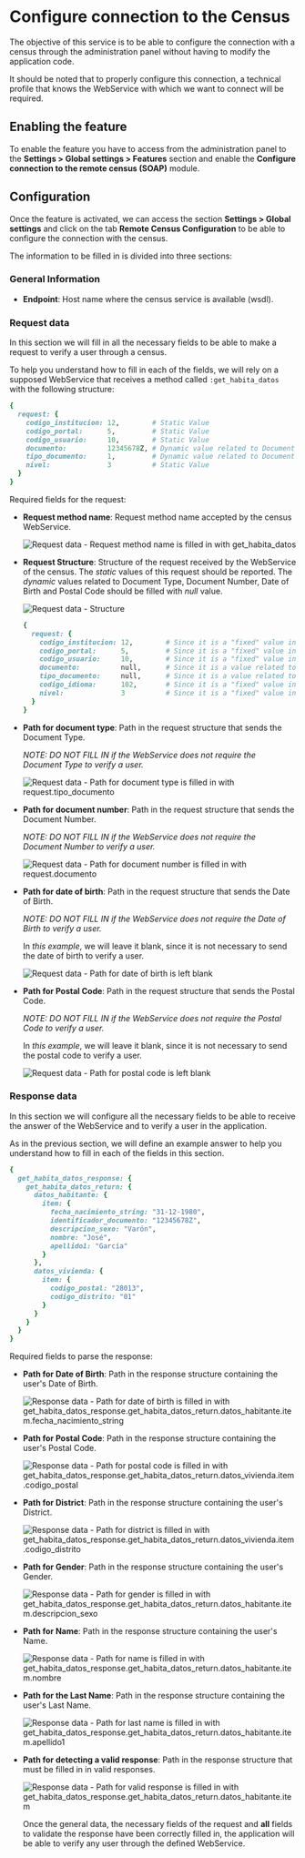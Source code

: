 # Configure connection to the Census

The objective of this service is to be able to configure the connection with a census through the administration panel without having to modify the application code.

It should be noted that to properly configure this connection, a technical profile that knows the WebService with which we want to connect will be required.

## Enabling the feature

To enable the feature you have to access from the administration panel to the **Settings > Global settings > Features** section and enable the **Configure connection to the remote census (SOAP)** module.

## Configuration

Once the feature is activated, we can access the section **Settings > Global settings** and click on the tab **Remote Census Configuration** to be able to configure the connection with the census.

The information to be filled in is divided into three sections:

### General Information

- **Endpoint**: Host name where the census service is available (wsdl).

### Request data

In this section we will fill in all the necessary fields to be able to make a request to verify a user through a census.

To help you understand how to fill in each of the fields, we will rely on a supposed WebService that receives a method called  `:get_habita_datos` with the following structure:

```ruby
{
  request: {
    codigo_institucion: 12,        # Static Value
    codigo_portal:      5,         # Static Value
    codigo_usuario:     10,        # Static Value
    documento:          12345678Z, # Dynamic value related to Document Number
    tipo_documento:     1,         # Dynamic value related to Document Type
    nivel:              3          # Static Value
  }
}
```

Required fields for the request:

- **Request method name**: Request method name accepted by the census WebService.

  ![Request data - Request method name is filled in with get_habita_datos](../../img/remote_census/request-data-method-name-en.png)
- **Request Structure**: Structure of the request received by the WebService of the census. The _static_ values of this request should be reported. The _dynamic_ values related to Document Type, Document Number, Date of Birth and Postal Code should be filled with _null_ value.

  ![Request data - Structure](../../img/remote_census/request-data-structure-en.png)

  ```ruby
  {
    request: {
      codigo_institucion: 12,        # Since it is a "fixed" value in all requests, we fill in it.
      codigo_portal:      5,         # Since it is a "fixed" value in all requests, we fill in it.
      codigo_usuario:     10,        # Since it is a "fixed" value in all requests, we fill in it.
      documento:          null,      # Since it is a value related to Document Type, Document Number, Date of Birth or Postal Code, we fill it in with a null value
      tipo_documento:     null,      # Since it is a value related to Document Type, Document Number, Date of Birth or Postal Code, we fill it in with a null value
      codigo_idioma:      102,       # Since it is a "fixed" value in all requests, we fill in it.
      nivel:              3          # Since it is a "fixed" value in all requests, we fill in it.
    }
  }
  ```

- **Path for document type**: Path in the request structure that sends the Document Type.

  *NOTE: DO NOT FILL IN if the WebService does not require the Document Type to verify a user.*

  ![Request data - Path for document type is filled in with request.tipo_documento](../../img/remote_census/request-data-path-document-type-en.png)

- **Path for document number**: Path in the request structure that sends the Document Number.

  *NOTE: DO NOT FILL IN if the WebService does not require the Document Number to verify a user.*

  ![Request data - Path for document number is filled in with request.documento](../../img/remote_census/request-data-path-document-number-en.png)
- **Path for date of birth**: Path in the request structure that sends the Date of Birth.

  *NOTE: DO NOT FILL IN if the WebService does not require the Date of Birth to verify a user.*

  In *this example*, we will leave it blank, since it is not necessary to send the date of birth to verify a user.

  ![Request data - Path for date of birth is left blank](../../img/remote_census/request-data-path-date-of-birth-en.png)
- **Path for Postal Code**: Path in the request structure that sends the Postal Code.

  *NOTE: DO NOT FILL IN if the WebService does not require the Postal Code to verify a user.*

  In *this example*, we will leave it blank, since it is not necessary to send the postal code to verify a user.

  ![Request data - Path for postal code is left blank](../../img/remote_census/request-data-path-postal-code-en.png)

### Response data

In this section we will configure all the necessary fields to be able to receive the answer of the WebService and to verify a user in the application.

As in the previous section, we will define an example answer to help you understand how to fill in each of the fields in this section.

```ruby
{
  get_habita_datos_response: {
    get_habita_datos_return: {
      datos_habitante: {
        item: {
          fecha_nacimiento_string: "31-12-1980",
          identificador_documento: "12345678Z",
          descripcion_sexo: "Varón",
          nombre: "José",
          apellido1: "García"
        }
      },
      datos_vivienda: {
        item: {
          codigo_postal: "28013",
          codigo_distrito: "01"
        }
      }
    }
  }
}
```

Required fields to parse the response:

- **Path for Date of Birth**: Path in the response structure containing the user's Date of Birth.

  ![Response data - Path for date of birth is filled in with get_habita_datos_response.get_habita_datos_return.datos_habitante.item.fecha_nacimiento_string](../../img/remote_census/response-data-path-date-of-birth-en.png)
- **Path for Postal Code**: Path in the response structure containing the user's Postal Code.

  ![Response data - Path for postal code is filled in with get_habita_datos_response.get_habita_datos_return.datos_vivienda.item.codigo_postal](../../img/remote_census/response-data-path-postal-code-en.png)
- **Path for District**: Path in the response structure containing the user's District.

  ![Response data - Path for district is filled in with get_habita_datos_response.get_habita_datos_return.datos_vivienda.item.codigo_distrito](../../img/remote_census/response-data-path-district-en.png)
- **Path for Gender**: Path in the response structure containing the user's Gender.

  ![Response data - Path for gender is filled in with get_habita_datos_response.get_habita_datos_return.datos_habitante.item.descripcion_sexo](../../img/remote_census/response-data-path-gender-en.png)
- **Path for Name**: Path in the response structure containing the user's Name.

  ![Response data - Path for name is filled in with get_habita_datos_response.get_habita_datos_return.datos_habitante.item.nombre](../../img/remote_census/response-data-path-name-en.png)
- **Path for the Last Name**: Path in the response structure containing the user's Last Name.

  ![Response data - Path for last name is filled in with get_habita_datos_response.get_habita_datos_return.datos_habitante.item.apellido1](../../img/remote_census/response-data-path-last-name-en.png)
- **Path for detecting a valid response**: Path in the response structure that must be filled in in valid responses.

  ![Response data - Path for valid response is filled in with get_habita_datos_response.get_habita_datos_return.datos_habitante.item](../../img/remote_census/response-data-path-valid-response-en.png)

  Once the general data, the necessary fields of the request and **all** fields to validate the response have been correctly filled in, the application will be able to verify any user through the defined WebService.
